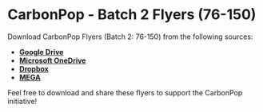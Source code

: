 # CarbonPop - Batch 2 Flyers (76-150)

Download CarbonPop Flyers (Batch 2: 76-150) from the following sources:

- **[Google Drive](https://drive.google.com/drive/folders/1-TzoPF_1gBDNjaAf-pABanUu-_bYck-X?usp=sharing)**  
- **[Microsoft OneDrive](https://1drv.ms/f/s!AiR48erO5QSqgflHn2hUYZj3M7Ob0A?e=7g9odN)**  
- **[Dropbox](https://www.dropbox.com/scl/fo/1gubwzoleujfylog08l8u/AFS64Cp0cfawQqolecutnNs?rlkey=v2qsh2u0zh9fi6jwvurv9bz2p&st=osg5sm2q&dl=0)**  
- **[MEGA](https://mega.nz/folder/vHxBCISQ#YzTpBG5PWUW84I8maWm_rA)**

Feel free to download and share these flyers to support the CarbonPop initiative!
